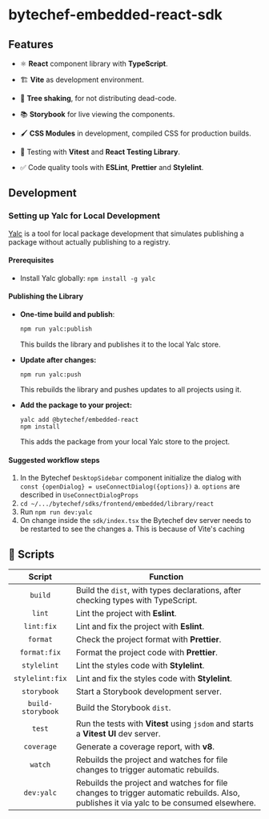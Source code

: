 # bytechef-embedded-react-sdk

## Features

- ⚛️ **React** component library with **TypeScript**.

- 🏗️ **Vite** as development environment.

- 🌳 **Tree shaking**, for not distributing dead-code.

- 📚 **Storybook** for live viewing the components.

- 🖌️ **CSS Modules** in development, compiled CSS for production builds.

- 🧪 Testing with **Vitest** and **React Testing Library**.

- ✅ Code quality tools with **ESLint**, **Prettier** and **Stylelint**.

## Development

### Setting up Yalc for Local Development

[Yalc](https://github.com/wclr/yalc) is a tool for local package development that simulates publishing a package without actually publishing to a registry.

#### Prerequisites

- Install Yalc globally: `npm install -g yalc`

#### Publishing the Library

- **One-time build and publish**:

    ```bash
    npm run yalc:publish
    ```

    This builds the library and publishes it to the local Yalc store.

- **Update after changes:**

    ```
    npm run yalc:push
    ```

    This rebuilds the library and pushes updates to all projects using it.

- **Add the package to your project:**
    ```
    yalc add @bytechef/embedded-react
    npm install
    ```
    This adds the package from your local Yalc store to the project.

#### Suggested workflow steps

1. In the Bytechef `DesktopSidebar` component initialize the dialog with `const {openDialog} = useConnectDialog({options})`
   a. `options` are described in `UseConnectDialogProps`
2. `cd ~/.../bytechef/sdks/frontend/embedded/library/react`
3. Run `npm run dev:yalc`
4. On change inside the `sdk/index.tsx` the Bytechef dev server needs to be restarted to see the changes
   a. This is because of Vite's caching

## 🤖 Scripts

|      Script       | Function                                                                                                                               |
| :---------------: | -------------------------------------------------------------------------------------------------------------------------------------- |
|      `build`      | Build the `dist`, with types declarations, after checking types with TypeScript.                                                       |
|      `lint`       | Lint the project with **Eslint**.                                                                                                      |
|    `lint:fix`     | Lint and fix the project with **Eslint**.                                                                                              |
|     `format`      | Check the project format with **Prettier**.                                                                                            |
|   `format:fix`    | Format the project code with **Prettier**.                                                                                             |
|    `stylelint`    | Lint the styles code with **Stylelint**.                                                                                               |
|  `stylelint:fix`  | Lint and fix the styles code with **Stylelint**.                                                                                       |
|    `storybook`    | Start a Storybook development server.                                                                                                  |
| `build-storybook` | Build the Storybook `dist`.                                                                                                            |
|      `test`       | Run the tests with **Vitest** using `jsdom` and starts a **Vitest UI** dev server.                                                     |
|    `coverage`     | Generate a coverage report, with **v8**.                                                                                               |
|      `watch`      | Rebuilds the project and watches for file changes to trigger automatic rebuilds.                                                       |
|    `dev:yalc`     | Rebuilds the project and watches for file changes to trigger automatic rebuilds. Also, publishes it via yalc to be consumed elsewhere. |
